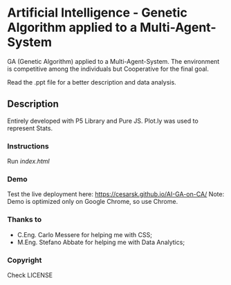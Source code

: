 # Artificial Intelligence - Genetic Algorithm applied to a Multi-Agent-System
GA (Genetic Algorithm) applied to a Multi-Agent-System. The environment is competitive among the individuals but Cooperative for the final goal.

Read the .ppt file for a better description and data analysis.

## Description
Entirely developed with P5 Library and Pure JS. Plot.ly was used to represent Stats.

### Instructions
Run *index.html*

### Demo
Test the live deployment here: https://cesarsk.github.io/AI-GA-on-CA/
Note: Demo is optimized only on Google Chrome, so use Chrome.

### Thanks to
- C.Eng. Carlo Messere for helping me with CSS;
- M.Eng. Stefano Abbate for helping me with Data Analytics;

### Copyright
Check LICENSE
